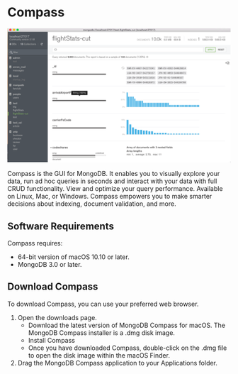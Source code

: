 # Compass

![Compass](./images/01-Compass.png "Compass")

Compass is the GUI for MongoDB. It enables you to visually explore your data, run ad hoc queries in seconds and interact with your data with full CRUD functionality. View and optimize your query performance. Available on Linux, Mac, or Windows. Compass empowers you to make smarter decisions about indexing, document validation, and more.

## Software Requirements
Compass requires:

- 64-bit version of macOS 10.10 or later.
- MongoDB 3.0 or later.

## Download Compass
To download Compass, you can use your preferred web browser.

1. Open the downloads page.
    * Download the latest version of MongoDB Compass for macOS. The MongoDB Compass installer is a .dmg disk image.
    * Install Compass
    * Once you have downloaded Compass, double-click on the .dmg file to open the disk image within the macOS Finder.
2. Drag the MongoDB Compass application to your Applications folder.

